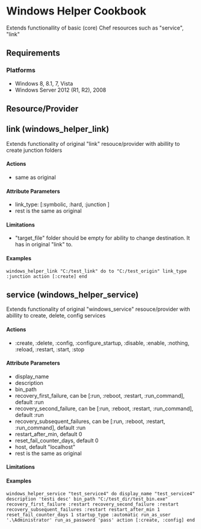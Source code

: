 Windows Helper Cookbook
================
Extends functionallity of basic (core) Chef resources such as "service", "link"


Requirements
-------------

### Platforms
* Windows 8, 8.1, 7, Vista
* Windows Server 2012 (R1, R2), 2008


Resource/Provider
-----------------
## link (windows_helper_link)
Extends functionality of original "link" resouce/provider with abillity to create junction folders

#### Actions
- same as original

#### Attribute Parameters
- link_type: [:symbolic, :hard, :junction ]
- rest is the same as original

#### Limitations
- "target_file" folder should be empty for ability to change destination. It has in original "link" to.

#### Examples
 `windows_helper_link "C:/test_link" do
   to "C:/test_origin"
   link_type :junction
   action [:create]
 end`

## service (windows_helper_service)
Extends functionality of original "windows_service" resouce/provider with abillity to create, delete, config services

#### Actions
- :create, :delete, :config, :configure_startup, :disable, :enable, :nothing, :reload, :restart, :start, :stop

#### Attribute Parameters
- display_name
- description
- bin_path
- recovery_first_failure, can be [:run, :reboot, :restart, :run_command], default :run
- recovery_second_failure, can be [:run, :reboot, :restart, :run_command], default :run
- recovery_subsequent_failures, can be [:run, :reboot, :restart, :run_command], default :run
- restart_after_min, default 0
- reset_fail_counter_days, default 0
- host, default "localhost"
- rest is the same as original

#### Limitations

#### Examples
`windows_helper_service "test_service4" do
  display_name "test_service4"
  description 'testi desc'
  bin_path "C:/test_dir/test_bin.exe"
  recovery_first_failure :restart
  recovery_second_failure :restart
  recovery_subsequent_failures :restart
  restart_after_min 1
  reset_fail_counter_days 1
  startup_type :automatic
  run_as_user '.\Administrator'
  run_as_password 'pass'
  action [:create, :config]
end`
